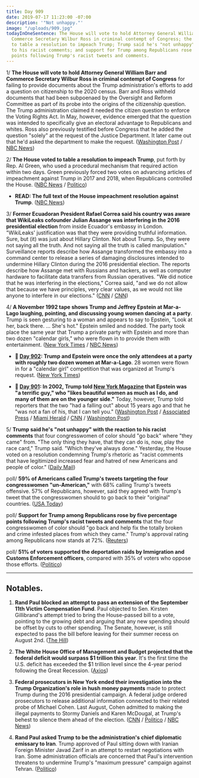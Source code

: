 ```yaml
---
title: Day 909
date: 2019-07-17 11:23:00 -07:00
description: '"Not unhappy."'
image: "/uploads/909.jpg"
todayInOneSentence: The House will vote to hold Attorney General William Barr and
  Commerce Secretary Wilbur Ross in criminal contempt of Congress; the House voted
  to table a resolution to impeach Trump; Trump said he's "not unhappy" with the reaction
  to his racist comments; and support for Trump among Republicans rose by five percentage
  points following Trump's racist tweets and comments.
---
```


1/ **The House will vote to hold Attorney General William Barr and Commerce Secretary Wilbur Ross in criminal contempt of Congress** for failing to provide documents about the Trump administration's efforts to add a question on citizenship to the 2020 census. Barr and Ross withheld documents that had been subpoenaed by the Oversight and Reform Committee as part of its probe into the origins of the citizenship question. The Trump administration claimed it needed the citizen question to enforce the Voting Rights Act. In May, however, evidence emerged that the question was intended to specifically give an electoral advantage to Republicans and whites. Ross also previously testified before Congress that he added the question "solely" at the request of the Justice Department. It later came out that he'd asked the department to make the request. ([Washington Post](https://www.washingtonpost.com/politics/house-to-vote-to-hold-barr-ross-in-contempt-over-2020-census-citizenship-question/2019/07/17/8dbeb35c-a89c-11e9-a3a6-ab670962db05_story.html) / [NBC News](https://www.nbcnews.com/politics/congress/house-vote-criminal-contempt-against-attorney-general-barr-commerce-secretary-n1030901))

2/ **The House voted to table a resolution to impeach Trump**, put forth by Rep. Al Green, who used a procedural mechanism that required action within two days. Green previously forced two votes on advancing articles of impeachment against Trump in 2017 and 2018, when Republicans controlled the House. ([NBC News](https://www.nbcnews.com/politics/congress/house-vote-impeachment-resolution-against-trump-n1030791) / [Politico](https://www.politico.com/story/2019/07/17/house-to-vote-on-whether-to-consider-articles-of-impeachment-for-trump-1417991))

* **READ: The full text of the House impeachment resolution against Trump**. ([NBC News](https://www.nbcnews.com/politics/donald-trump/unfit-be-president-full-text-house-impeachment-resolution-trump-n1030611))

3/ **Former Ecuadoran President Rafael Correa said his country was aware that WikiLeaks cofounder Julian Assange was interfering in the 2016 presidential election** from inside Ecuador's embassy in London. "WikiLeaks' justification was that they were providing truthful information. Sure, but (it) was just about Hillary Clinton. Not about Trump. So, they were not saying all the truth. And not saying all the truth is called manipulation." Surveillance reports describe how Assange transformed the embassy into a command center to release a series of damaging disclosures intended to undermine Hillary Clinton during the 2016 presidential election. The reports describe how Assange met with Russians and hackers, as well as computer hardware to facilitate data transfers from Russian operatives. "We did notice that he was interfering in the elections," Correa said, "and we do not allow that because we have principles, very clear values, as we would not like anyone to interfere in our elections." ([CNN](https://www.cnn.com/2019/07/15/politics/assange-embassy-exclusive-documents/index.html) / [CNN](https://www.cnn.com/2019/07/16/politics/ecuador-response-assange-wikileaks/index.html))

4/ **A November 1992 tape shows Trump and Jeffrey Epstein at Mar-a-Lago laughing, pointing, and discussing young women dancing at a party**. Trump is seen gesturing to a woman and appears to say to Epstein, "Look at her, back there. … She's hot." Epstein smiled and nodded. The party took place the same year that Trump a private party with Epstein and more than two dozen "calendar girls," who were flown in to provide them with entertainment. ([New York Times](https://www.nytimes.com/2019/07/17/us/politics/trump-jeffrey-epstein-video.html) / [NBC News](https://www.nbcnews.com/news/us-news/tape-shows-donald-trump-jeffrey-epstein-discussing-women-1992-party-n1030686))

* **📌 [Day 902](https://whatthefuckjusthappenedtoday.com/2019/07/10/day-902/#trump-and-epstein-were-once-the-only): Trump and Epstein were once the only attendees at a party with roughly two dozen women at Mar-a-Lago**. 28 women were flown in for a "calendar girl" competition that was organized at Trump's request. ([New York Times](https://www.nytimes.com/2019/07/09/us/politics/trump-epstein.html))

* **📌 [Day 901](https://whatthefuckjusthappenedtoday.com/2019/07/09/day-901/#4-trump-said-he-felt-very-badly-for): In 2002, Trump told [New York Magazine](https://nymag.com/nymetro/news/people/n_7912/) that Epstein was "a terrific guy," who "likes beautiful women as much as I do, and many of them are on the younger side."** Today, however, Trump told reporters that the two "had a falling out" about 15 years ago and that he "was not a fan of his, that I can tell you." ([Washington Post](https://www.washingtonpost.com/politics/trump-called-epstein-a-terrific-guy-before-denying-relationship-with-him/2019/07/08/a01e0f00-a1be-11e9-bd56-eac6bb02d01d_story.html) / [Associated Press](https://apnews.com/10108839f8ad4aa2a9f8ae0fd71fcbb4) / [Miami Herald](https://www.miamiherald.com/news/politics-government/national-politics/article232444927.html) / [CNN](https://www.cnn.com/2019/07/09/politics/labor-secretary-acosta-white-house/index.html) / [Washington Post](https://www.washingtonpost.com/politics/epstein-indictment-renews-questions-about-earlier-case-handled-by-trump-cabinet-official/2019/07/08/95e6996a-a1a2-11e9-bd56-eac6bb02d01d_story.html))

5/ **Trump said he's "not unhappy" with the reaction to his racist comments** that four congresswomen of color should "go back" where "they came" from. "The only thing they have, that they can do is, now, play the race card," Trump said. "Which they've always done." Yesterday, the House voted on a resolution condemning Trump's rhetoric as "racist comments that have legitimized increased fear and hatred of new Americans and people of color." ([Daily Mail](https://www.dailymail.co.uk/news/article-7257995/Trump-says-hes-not-unhappy-racism-fights-results-Race-card-thing-have.html))

poll/ **59% of Americans called Trump's tweets targeting the four congresswomen "un-American,"** with 68% calling Trump's tweets offensive. 57% of Republicans, however, said they agreed with Trump's tweet that the congresswomen should to go back to their "original" countries. ([USA Today](https://www.usatoday.com/story/news/politics/2019/07/17/trump-tweets-poll-unamerican-offensive-partisan-divide/1748737001/))

poll/ **Support for Trump among Republicans rose by five percentage points following Trump's racist tweets and comments** that the four congresswomen of color should "go back and help fix the totally broken and crime infested places from which they came." Trump's approval rating among Republicans now stands at 72%. ([Reuters](https://www.reuters.com/article/us-usa-trump-poll-idUSKCN1UB2UD))

poll/ **51% of voters supported the deportation raids by Immigration and Customs Enforcement officers**, compared with 35% of voters who oppose those efforts. ([Politico](https://www.politico.com/story/2019/07/17/ice-deportation-raids-1417799))

---

## Notables.

1. **Rand Paul blocked an attempt to pass an extension of the September 11th Victim Compensation Fund**. Paul objected to Sen. Kirsten Gillibrand's attempt tried to bring the House-passed bill to a vote, pointing to the growing debt and arguing that any new spending should be offset by cuts to other spending. The Senate, however, is still expected to pass the bill before leaving for their summer recess on August 2nd. ([The Hill](https://thehill.com/homenews/senate/453519-rand-paul-blocks-senate-vote-on-9-11-victim-compensation-fund))

2. **The White House Office of Management and Budget projected that the federal deficit would surpass $1 trillion this year**. It's the first time the U.S. deficit has exceeded the $1 trillion level since the 4-year period following the Great Recession. ([Axios](https://www.axios.com/white-house-projects-1-trillion-deficit-for-2019-ee45c1b0-44d3-4c94-9f02-442e8fcf61dc.html))

3. **Federal prosecutors in New York ended their investigation into the Trump Organization's role in hush money payments** made to protect Trump during the 2016 presidential campaign. A federal judge ordered prosecutors to release additional information connected to their related probe of Michael Cohen. Last August, Cohen admitted to making the illegal payments to Stormy Daniels and Karen McDougal, at Trump's behest to silence them ahead of the election. ([CNN](https://www.cnn.com/2019/07/17/politics/trump-organization-hush-money-filing/index.html) / [Politico](https://www.politico.com/story/2019/07/17/trump-hush-money-payments-probe-over-1418074) / [NBC News](https://www.nbcnews.com/politics/justice-department/judge-orders-release-docs-tied-michael-cohen-s-hush-money-n1030886))

4. **Rand Paul asked Trump to be the administration's chief diplomatic emissary to Iran**. Trump approved of Paul sitting down with Iranian Foreign Minister Javad Zarif in an attempt to restart negotiations with Iran. Some administration officials are concerned that Paul's intervention threatens to undermine Trump's "maximum pressure" campaign against Tehran. ([Politico](https://www.politico.com/story/2019/07/17/rand-paul-iran-talks-donald-trump-1418075))